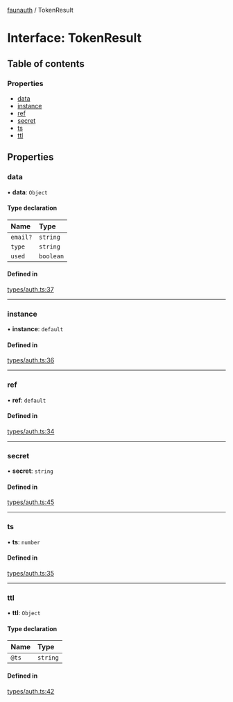 [faunauth](../index.md) / TokenResult

# Interface: TokenResult

## Table of contents

### Properties

- [data](TokenResult.md#data)
- [instance](TokenResult.md#instance)
- [ref](TokenResult.md#ref)
- [secret](TokenResult.md#secret)
- [ts](TokenResult.md#ts)
- [ttl](TokenResult.md#ttl)

## Properties

### data

• **data**: `Object`

#### Type declaration

| Name | Type |
| :------ | :------ |
| `email?` | `string` |
| `type` | `string` |
| `used` | `boolean` |

#### Defined in

[types/auth.ts:37](https://github.com/alexnitta/faunauth/blob/f54dc52/src/types/auth.ts#L37)

___

### instance

• **instance**: `default`

#### Defined in

[types/auth.ts:36](https://github.com/alexnitta/faunauth/blob/f54dc52/src/types/auth.ts#L36)

___

### ref

• **ref**: `default`

#### Defined in

[types/auth.ts:34](https://github.com/alexnitta/faunauth/blob/f54dc52/src/types/auth.ts#L34)

___

### secret

• **secret**: `string`

#### Defined in

[types/auth.ts:45](https://github.com/alexnitta/faunauth/blob/f54dc52/src/types/auth.ts#L45)

___

### ts

• **ts**: `number`

#### Defined in

[types/auth.ts:35](https://github.com/alexnitta/faunauth/blob/f54dc52/src/types/auth.ts#L35)

___

### ttl

• **ttl**: `Object`

#### Type declaration

| Name | Type |
| :------ | :------ |
| `@ts` | `string` |

#### Defined in

[types/auth.ts:42](https://github.com/alexnitta/faunauth/blob/f54dc52/src/types/auth.ts#L42)
